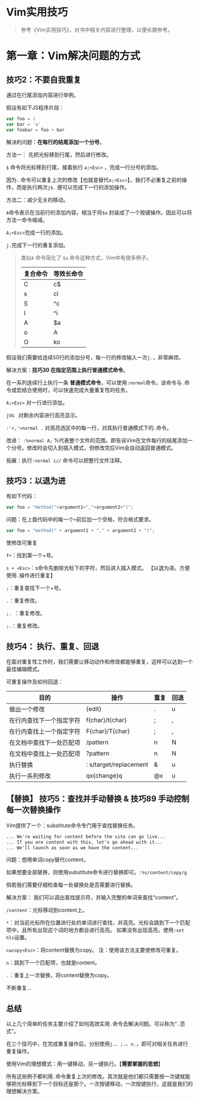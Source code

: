 # Vim实用技巧

> 参考《Vim实用技巧》，对书中相关内容进行整理，以便长期参考。



# 第一章：Vim解决问题的方式

## 技巧2：不要自我重复

通过在行尾添加内容进行举例。

假设有如下JS程序片段：

```javascript
var foo = 1
var bar = 'a'
var foobar = foo + bar
```

解决的问题：**在每行的结尾添加一个分号**。

方法一： 先把光标移到行尾，然后进行修改。

`$` 命令将光标移到行尾，接着执行 `a;<Esc>` ，完成一行分号的添加。

因为`.` 命令可以重复上次的修改【也就是替代`a;<Esc>`】，我们不必重复之前的操作，而是执行两次`j$.` 便可以完成下一行的添加操作。

方法二：减少无关的移动。

`A`命令表示在当前行的添加内容。相当于将`$a` 封装成了一个按键操作。因此可以将方法一命令缩减。

`A;<Esc>`完成一行的添加。

`j.`完成下一行的重复添加。

>类似`A` 命令简化了 `$a` 命令这种方式，Vim中有很多例子。
>
>| 复合命令 | 等效长命令 |
>| -------- | ---------- |
>| C        | c$         |
>| s        | cl         |
>| S        | ^c         |
>| I        | ^i         |
>| A        | $a         |
>| o        | A<CR>      |
>| O        | ko         |

假设我们需要给连续50行的添加分号，每一行的修改输入一次`j.`，非常麻烦。

解决方案：**技巧30 在指定范围上执行普通模式命令**。

在一系列连续行上执行一条 **普通模式命令**，可以使用`:normal`命令。该命令与`.`命令或宏结合使用时，可以快速完成大量重复性的任务。

`A;<Esc>` 对一行进行添加。

`jVG ` 对剩余内容进行高亮显示。

`:'<,'>normal .` 对高亮选区中的每一行，对其执行普通模式下的`.`命令。

改进：
`:%normal A;` %代表整个文件的范围，即告诉Vim在文件每行的结尾添加一个分号。修改时会切入到插入模式，但修改完后Vim会自动返回普通模式。

拓展：执行`:normal i//` 命令可以把整行文件注释。



## 技巧3：以退为进

有如下代码：

```javascript
var foo = "method("+argument1+","+argument2+")";
```

问题：在上面代码中的每一个`+`前后加一个空格，符合格式要求。

```javascript
var foo = "method(" + argument1 + "," + argument2 + ")";
```

使修改可重复

`f+`：找到第一个+号。

`s + <Esc>`：s命令先删除光标下的字符，然后进入插入模式。  【以退为进。方便使用`.`操作进行重复】

`;`：重复查找下一个+号。

`.`：重复修改。

`;. `：重复修改。

`;.`：重复修改。



## 技巧4： 执行、重复、回退

在面对重复性工作时，我们需要让移动动作和修改都能够重复，这样可以达到一个最佳编辑模式。

可重复操作及如何回退：

| 目的                     | 操作                   | 重复 | 回退 |
| ------------------------ | ---------------------- | ---- | ---- |
| 做出一个修改             | {edit}                 | .    | u    |
| 在行内查找下一个指定字符 | f{char}/t{char}        | ;    | ,    |
| 在行内查找上一个指定字符 | F{char}/T{char}        | ;    | ,    |
| 在文档中查找下一处匹配项 | /pattern<CR>           | n    | N    |
| 在文档中查找上一处匹配项 | ?pattern<CR>           | n    | N    |
| 执行替换                 | : s/target/replacement | &    | u    |
| 执行一系列修改           | qx{change}q            | @x   | u    |



## 【替换】 技巧5：查找并手动替换  & 技巧89 手动控制每一次替换操作

Vim提供了一个：substitute命令专门用于查找替换任务。

```txt
... We're waiting for content before the site can go live...
... If you are content with this, let's go ahead with it...
... We'll launch as soon as we have the content...
```

问题：想用单词copy替代content。

如果想要全部替换，则使用substitute命令进行替换即可。`:%s/content/copy/g`

倘若我们需要仔细检查每一处替换处是否需要进行替换。

解决方案：
我们可以调出查找提示符，并输入完整的单词来查找“content”。

`/content`：光标移动到content上。

`*`：对当前光标所在位置进行处的单词进行查找，并高亮。光标会跳到下一个匹配项中，且所有出现这个词的地方都会进行高亮。 如果没有出现高亮，使用`:set hls`设置。

`cwcopy<Esc>`：将content替换为copy。  注：使用该方法主要使修改可重复。

`n`：跳到下一个匹配项，也就是content。

`.`：重复上一次替换，将content替换为copy。

不断重复...



## 总结

以上几个简单的任务主要介绍了如何高效实用`.`命令去解决问题。可以称为"`.`范式"。

在三个技巧中，在完成重复操作后，分别使用`j.`、`;.`、`n.`，即可对相关任务进行重复操作。

使用Vim的理想模式：用一键移动，另一键执行。【**需要掌握的思想**】

所有这些例子都利用`.`命令重复上次的修改。其次就是他们都只需要按一次键就能够把光标移到下一个目标还是那个。一次按键移动，一次按键执行，这就是我们的理想解决方案。